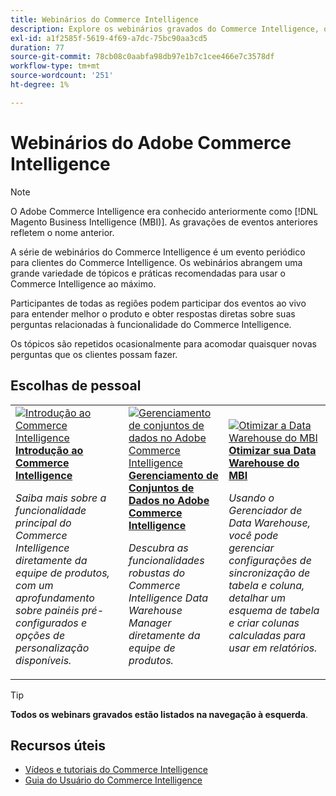 ```yaml
---
title: Webinários do Commerce Intelligence
description: Explore os webinários gravados do Commerce Intelligence, que abrangem uma grande variedade de tópicos e práticas recomendadas para usar o Commerce Intelligence ao máximo.
exl-id: a1f2585f-5619-4f69-a7dc-75bc90aa3cd5
duration: 77
source-git-commit: 78cb08c0aabfa98db97e1b7c1cee466e7c3578df
workflow-type: tm+mt
source-wordcount: '251'
ht-degree: 1%

---
```


# Webinários do Adobe Commerce Intelligence

>[!NOTE]
>
>O Adobe Commerce Intelligence era conhecido anteriormente como [!DNL Magento Business Intelligence (MBI)]. As gravações de eventos anteriores refletem o nome anterior.

A série de webinários do Commerce Intelligence é um evento periódico para clientes do Commerce Intelligence. Os webinários abrangem uma grande variedade de tópicos e práticas recomendadas para usar o Commerce Intelligence ao máximo.

Participantes de todas as regiões podem participar dos eventos ao vivo para entender melhor o produto e obter respostas diretas sobre suas perguntas relacionadas à funcionalidade do Commerce Intelligence.

Os tópicos são repetidos ocasionalmente para acomodar quaisquer novas perguntas que os clientes possam fazer.

## Escolhas de pessoal

<table>
<tr>
  <td>
    <a href="https://experienceleague.adobe.com/docs/events/commerce-intelligence-webinar-recordings/2023/getting-started.html?lang=pt-BR">
      <img alt="Introdução ao Commerce Intelligence" src="https://video.tv.adobe.com/v/3425736?format=jpeg" />
    </a>
     <div>
      <a href="https://experienceleague.adobe.com/docs/events/commerce-intelligence-webinar-recordings/2023/getting-started.html?lang=pt-BR">
        <strong>Introdução ao Commerce Intelligence</strong>
      </a>
    </div>
    <p>
    <em>Saiba mais sobre a funcionalidade principal do Commerce Intelligence diretamente da equipe de produtos, com um aprofundamento sobre painéis pré-configurados e opções de personalização disponíveis.</em>
    <p>
  </td>
  <td>
    <a href="https://experienceleague.adobe.com/docs/events/commerce-intelligence-webinar-recordings/2024/manage-data-sets-adobe-commerce.html?lang=pt-BR">
      <img alt="Gerenciamento de conjuntos de dados no Adobe Commerce Intelligence" src="https://video.tv.adobe.com/v/3427547?format=jpeg" />
    </a>
     <div>
      <a href="https://experienceleague.adobe.com/docs/events/commerce-intelligence-webinar-recordings/2024/manage-data-sets-adobe-commerce.html?lang=pt-BR">
        <strong>Gerenciamento de Conjuntos de Dados no Adobe Commerce Intelligence</strong>
      </a>
    </div>
    <p>
    <em>Descubra as funcionalidades robustas do Commerce Intelligence Data Warehouse Manager diretamente da equipe de produtos.</em>
    <p>
  </td>
   <td>
    <a href="https://experienceleague.adobe.com/docs/events/commerce-intelligence-webinar-recordings/2021/optimize-data-warehouse.html?lang=pt-BR">
      <img alt="Otimizar a Data Warehouse do MBI" src="https://video.tv.adobe.com/v/342562?format=jpeg" />
    </a>
     <div>
      <a href="https://experienceleague.adobe.com/docs/events/commerce-intelligence-webinar-recordings/2021/optimize-data-warehouse.html?lang=pt-BR">
        <strong>Otimizar sua Data Warehouse do MBI</strong>
      </a>
    </div>
    <p>
    <em>Usando o Gerenciador de Data Warehouse, você pode gerenciar configurações de sincronização de tabela e coluna, detalhar um esquema de tabela e criar colunas calculadas para usar em relatórios.</em>
    <p>
  </td>
</tr>
</table>

>[!TIP]
>
>**Todos os webinars gravados estão listados na navegação à esquerda**.

## Recursos úteis

- [Vídeos e tutoriais do Commerce Intelligence](https://experienceleague.adobe.com/docs/commerce-learn/tutorials/mbi/filter-sets.html?lang=pt-BR)
- [Guia do Usuário do Commerce Intelligence](https://experienceleague.adobe.com/docs/commerce-business-intelligence/mbi/guide-overview.html?lang=pt-BR)
